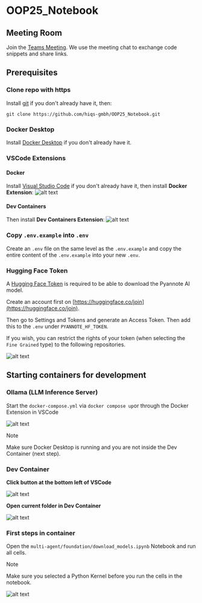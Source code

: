 # OOP25_Notebook

## Meeting Room 
Join the [Teams Meeting](https://teams.microsoft.com/l/meetup-join/19%3ameeting_NDc2OTBjZmQtZjIxNS00ZTBmLTgyN2ItZjI1NWY2ZjJmODBl%40thread.v2/0?context=%7b%22Tid%22%3a%22531a3b09-144b-4e5e-9451-968aa3f67210%22%2c%22Oid%22%3a%224c79b2b2-c8d5-46c4-9cad-e6fb49a1f08e%22%7d). We use the meeting chat to exchange code snippets and share links. 

## Prerequisites
### Clone repo with https
Install [git](https://git-scm.com/downloads) if you don't already have it, then:

```
git clone https://github.com/hiqs-gmbh/OOP25_Notebook.git
```


### Docker Desktop
Install [Docker Desktop](https://docs.docker.com/compose/install/) if you don't already have it.


### VSCode Extensions
#### Docker 
Install [Visual Studio Code](https://code.visualstudio.com/download) if you don't already have it, then install **Docker Extension**: 
![alt text](./imgs/docker_extension.png)

#### Dev Containers
Then install **Dev Containers Extension**: 
![alt text](./imgs/dev_containers_extension.png)


### Copy `.env.example`  into `.env`
Create an `.env` file on the same level as the `.env.example` and copy the entire content of the `.env.example` into your new `.env`.

### Hugging Face Token
A [Hugging Face Token](https://huggingface.co/settings/tokens) is required to be able to download the Pyannote AI model.

Create an account first on [https://huggingface.co/join](https://huggingface.co/join).

Then go to Settings and Tokens and generate an Access Token. Then add this to the `.env` under ```PYANNOTE_HF_TOKEN```. 

If you wish, you can restrict the rights of your token (when selecting the ```Fine Grained``` type) to the following repositories.

![alt text](./imgs/hf_repo.png)

## Starting containers for development
### Ollama (LLM Inference Server)

Start the ```docker-compose.yml``` via `docker compose up`or through the Docker Extension in VSCode

![alt text](./imgs/compose_up.png)

> [!NOTE]
> Make sure Docker Desktop is running and you are not inside the Dev Container (next step).

### Dev Container
**Click button at the bottom left of VSCode**

![alt text](./imgs/dev_cont_button.png)

**Open current folder in Dev Container**

![alt text](./imgs/open_folder_in_cont.png)


### First steps in container
Open the `multi-agent/foundation/download_models.ipynb` Notebook and run all cells. 

> [!NOTE]
> Make sure you selected a Python Kernel before you run the cells in the notebook.

![alt text](./imgs/run_notebook.png)

